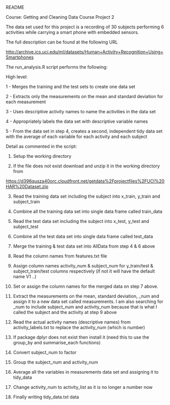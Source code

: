 README

Course: Getting and Cleaning Data Course Project 2

The data set used for this project is a recording of 30 subjects performing 6 activities while carrying a smart phone with embedded sensors.

The full description can be found at the following URL

http://archive.ics.uci.edu/ml/datasets/Human+Activity+Recognition+Using+Smartphones
 
The run_analysis.R script performs the following:

High level:

1 - Merges the training and the test sets to create one data set

2 - Extracts only the measurements on the mean and standard deviation for each measurement

3 - Uses descriptive activity names to name the activities in the data set

4 - Appropriately labels the data set with descriptive variable names

5 - From the data set in step 4, creates a second, independent tidy data set with the average of each variable for each activity and each subject

Detail as commented in the script:

1.	Setup the working directory

2.	If the file does not exist download and unzip it in the working directory from

https://d396qusza40orc.cloudfront.net/getdata%2Fprojectfiles%2FUCI%20HAR%20Dataset.zip

3.	Read the training data set including the subject into x_train, y_train and subject_train

4.	Combine all the training data set into single data frame called train_data

5.	Read the test data set including the subject into x_test, y_test and subject_test

6.	Combine all the test data set into single data frame called test_data

7.	Merge the training &  test data set into AllData from step 4 & 6 above

8.	Read the column names from features.txt file

9.	Assign column names activity_num & subject_num  for y_train/test & subject_train/test columns respectively (if not it will have the default name V1 ..)

10.	Set or assign the column names for the merged data on step 7 above. 

11.	Extract the measurements on the mean, standard deviation, _num and assign it to a new data set called measurements. 
	I am also searching for _num to include subject_num and activity_num because that is what I called the subject and the activity at step 9 above
	
12.	Read the actual activity names (descriptive names) from activity_labels.txt to replace the activity_num (which is number)

13.	If package dplyr does not exist then install it (need this to use the group_by and summarise_each functions)

14.	Convert subject_num to factor

15.	Group the subject_num and activity_num

16.	Average all the variables in measurements data set and assigning it to tidy_data

17.	Change activity_num to activity_list as it is no longer a number now

18.	Finally writing tidy_data.txt data
